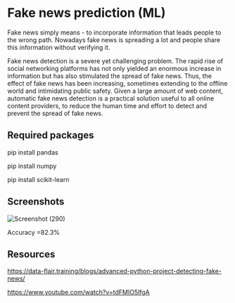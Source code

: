 # Fake news prediction (ML)

Fake news simply means - to incorporate information that leads people to the wrong path. Nowadays fake news is spreading a lot and people share this information without verifying it. 

Fake news detection is a severe yet challenging problem. The rapid rise of social networking platforms has not only yielded an enormous increase in information but has also stimulated the spread of fake news. Thus, the effect of fake news has been increasing, sometimes extending to the offline world and intimidating public safety. Given a large amount of web content, automatic fake news detection is a practical solution useful to all online content providers, to reduce the human time and effort to detect and prevent the spread of fake news. 
## Required packages

pip install pandas

pip install numpy

pip install scikit-learn

## Screenshots 
![Screenshot (290)](https://user-images.githubusercontent.com/31856332/120230906-e7bbcb00-c26d-11eb-8156-2ce86b25e460.png)

Accuracy =82.3%

## Resources

https://data-flair.training/blogs/advanced-python-project-detecting-fake-news/

https://www.youtube.com/watch?v=tdFMIO5lfgA
